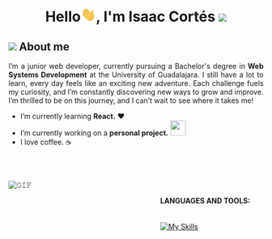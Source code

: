 <h1 align="center">Hello<img src="https://raw.githubusercontent.com/ABSphreak/ABSphreak/master/gifs/Hi.gif" width="30px">, I'm Isaac Cortés <img src="https://github.com/TheDudeThatCode/TheDudeThatCode/blob/master/Assets/Developer.gif" width="30px"></h1>

## <picture><img src = "https://github.com/7oSkaaa/7oSkaaa/blob/main/Images/about_me.gif?raw=true" width = 30px></picture> About me

<p align="justify">
    I’m a junior web developer, currently pursuing a Bachelor's degree in <b>Web Systems Development</b> at the University of Guadalajara.
    I still have a lot to learn, every day feels like an exciting new adventure. Each challenge fuels my curiosity, and I’m constantly discovering new ways to grow and improve.
    I’m thrilled to be on this journey, and I can’t wait to see where it takes me!
</p>

- I’m currently learning **React.** :heart: 
- I’m currently working on a **personal project.** <img src="https://cultofthepartyparrot.com/parrots/hd/laptop_parrot.gif" width="30" height="30"/>
- I love coffee. :coffee:
<br/>
<br/>


<a target="_blank"><img align="left" height="300" width="300" alt="𝙶𝙸𝙵" src="https://github.com/JayantGoel001/JayantGoel001/blob/master/GIF/github.gif"></a>
<br/>

**LANGUAGES AND TOOLS:**  
<br/>
<br/>
[![My Skills](https://skillicons.dev/icons?i=js,html,css,wasm)](https://skillicons.dev)
<br/>
